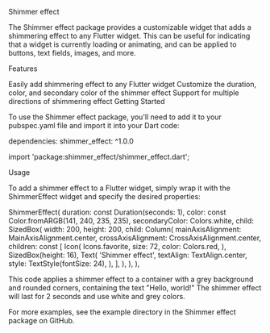 <!--
This README describes the package. If you publish this package to pub.dev,
this README's contents appear on the landing page for your package.

For information about how to write a good package README, see the guide for
[writing package pages](https://dart.dev/guides/libraries/writing-package-pages).

For general information about developing packages, see the Dart guide for
[creating packages](https://dart.dev/guides/libraries/create-library-packages)
and the Flutter guide for
[developing packages and plugins](https://flutter.dev/developing-packages).
-->

Shimmer effect

The Shimmer effect package provides a customizable widget that adds a shimmering effect to any Flutter widget. This can be useful for indicating that a widget is currently loading or animating, and can be applied to buttons, text fields, images, and more.

Features

Easily add shimmering effect to any Flutter widget
Customize the duration, color, and secondary color of the shimmer effect
Support for multiple directions of shimmering effect
Getting Started

To use the Shimmer effect package, you'll need to add it to your pubspec.yaml file and import it into your Dart code:

dependencies:
  shimmer_effect: ^1.0.0


import 'package:shimmer_effect/shimmer_effect.dart';

Usage

To add a shimmer effect to a Flutter widget, simply wrap it with the ShimmerEffect widget and specify the desired properties:

ShimmerEffect(
            duration: const Duration(seconds: 1),
            color: const Color.fromARGB(141, 240, 235, 235),
            secondaryColor: Colors.white,
            child: SizedBox(
              width: 200,
              height: 200,
              child: Column(
                mainAxisAlignment: MainAxisAlignment.center,
                crossAxisAlignment: CrossAxisAlignment.center,
                children: const [
                  Icon(
                    Icons.favorite,
                    size: 72,
                    color: Colors.red,
                  ),
                  SizedBox(height: 16),
                  Text(
                    'Shimmer effect',
                    textAlign: TextAlign.center,
                    style: TextStyle(fontSize: 24),
                  ),
                ],
              ),
            ),
          ),

This code applies a shimmer effect to a container with a grey background and rounded corners, containing the text "Hello, world!" The shimmer effect will last for 2 seconds and use white and grey colors.

For more examples, see the example directory in the Shimmer effect package on GitHub.